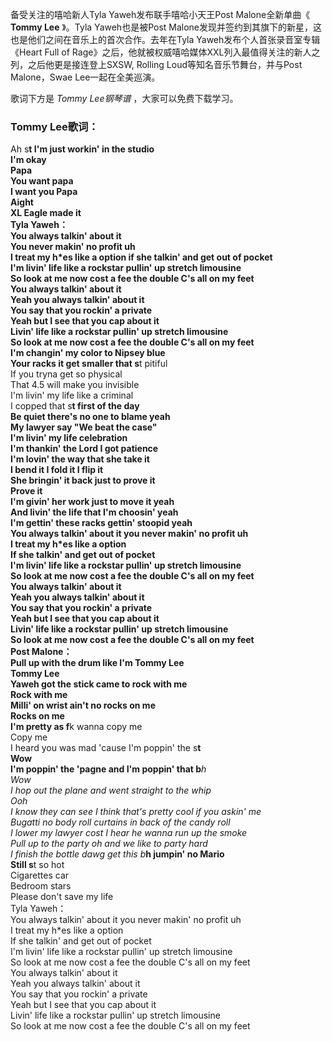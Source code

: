 

备受关注的嘻哈新人Tyla Yaweh发布联手嘻哈小天王Post Malone全新单曲《 **Tommy Lee** 》。Tyla Yaweh也是被Post
Malone发现并签约到其旗下的新星，这也是他们之间在音乐上的首次合作。去年在Tyla Yaweh发布个人首张录音室专辑《Heart Full of
Rage》之后，他就被权威嘻哈媒体XXL列入最值得关注的新人之列，之后他更是接连登上SXSW, Rolling Loud等知名音乐节舞台，并与Post
Malone，Swae Lee一起在全美巡演。

歌词下方是 _Tommy Lee钢琴谱_ ，大家可以免费下载学习。

### Tommy Lee歌词：

Ah s**t I'm just workin' in the studio  
I'm okay  
Papa  
You want papa  
I want you Papa  
Aight  
XL Eagle made it  
Tyla Yaweh：  
You always talkin' about it  
You never makin' no profit uh  
I treat my h*es like a option if she talkin' and get out of pocket  
I'm livin' life like a rockstar pullin' up stretch limousine  
So look at me now cost a fee the double C's all on my feet  
You always talkin' about it  
Yeah you always talkin' about it  
You say that you rockin' a private  
Yeah but I see that you cap about it  
Livin' life like a rockstar pullin' up stretch limousine  
So look at me now cost a fee the double C's all on my feet  
I'm changin' my color to Nipsey blue  
Your racks it get smaller that s**t pitiful  
If you tryna get so physical  
That 4.5 will make you invisible  
I'm livin' my life like a criminal  
I copped that s**t first of the day  
Be quiet there's no one to blame yeah  
My lawyer say "We beat the case"  
I'm livin' my life celebration  
I'm thankin' the Lord I got patience  
I'm lovin' the way that she take it  
I bend it I fold it I flip it  
She bringin' it back just to prove it  
Prove it  
I'm givin' her work just to move it yeah  
And livin' the life that I'm choosin' yeah  
I'm gettin' these racks gettin' stoopid yeah  
You always talkin' about it you never makin' no profit uh  
I treat my h*es like a option  
If she talkin' and get out of pocket  
I'm livin' life like a rockstar pullin' up stretch limousine  
So look at me now cost a fee the double C's all on my feet  
You always talkin' about it  
Yeah you always talkin' about it  
You say that you rockin' a private  
Yeah but I see that you cap about it  
Livin' life like a rockstar pullin' up stretch limousine  
So look at me now cost a fee the double C's all on my feet  
Post Malone：  
Pull up with the drum like I'm Tommy Lee  
Tommy Lee  
Yaweh got the stick came to rock with me  
Rock with me  
Milli' on wrist ain't no rocks on me  
Rocks on me  
I'm pretty as f**k wanna copy me  
Copy me  
I heard you was mad 'cause I'm poppin' the s**t  
Wow  
I'm poppin' the 'pagne and I'm poppin' that b***h  
Wow  
I hop out the plane and went straight to the whip  
Ooh  
I know they can see I think that's pretty cool if you askin' me  
Bugatti no body roll curtains in back of the candy roll  
I lower my lawyer cost I hear he wanna run up the smoke  
Pull up to the party oh and we like to party hard  
I finish the bottle dawg get this b***h jumpin' no Mario  
Still s**t so hot  
Cigarettes car  
Bedroom stars  
Please don't save my life  
Tyla Yaweh：  
You always talkin' about it you never makin' no profit uh  
I treat my h*es like a option  
If she talkin' and get out of pocket  
I'm livin' life like a rockstar pullin' up stretch limousine  
So look at me now cost a fee the double C's all on my feet  
You always talkin' about it  
Yeah you always talkin' about it  
You say that you rockin' a private  
Yeah but I see that you cap about it  
Livin' life like a rockstar pullin' up stretch limousine  
So look at me now cost a fee the double C's all on my feet

